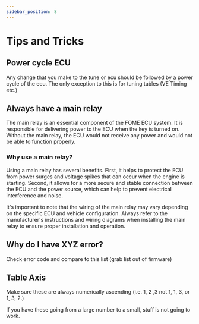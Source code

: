 ```yaml
---
sidebar_position: 8
---
```


# Tips and Tricks

## Power cycle ECU

Any change that you make to the tune or ecu should be followed by a power cycle of the ecu. The only exception to this is for tuning tables (VE Timing etc.)

## Always have a main relay

The main relay is an essential component of the FOME ECU system. It is responsible for delivering power to the ECU when the key is turned on. Without the main relay, the ECU would not receive any power and would not be able to function properly.

### Why use a main relay?

Using a main relay has several benefits. First, it helps to protect the ECU from power surges and voltage spikes that can occur when the engine is starting. Second, it allows for a more secure and stable connection between the ECU and the power source, which can help to prevent electrical interference and noise.

It's important to note that the wiring of the main relay may vary depending on the specific ECU and vehicle configuration. Always refer to the manufacturer's instructions and wiring diagrams when installing the main relay to ensure proper installation and operation.

## Why do I have XYZ error?

Check error code and compare to this list (grab list out of firmware)

## Table Axis

Make sure these are always numerically ascending (i.e. 1, 2 ,3 not 1, 1, 3, or 1, 3, 2.)

If you have these going from a large number to a small, stuff is not going to work.
